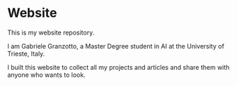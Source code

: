 # Website

This is my website repository.

I am Gabriele Granzotto, a Master Degree student in AI at the University of Trieste, Italy.

I built this website to collect all my projects and articles and share them with anyone who wants to look.
